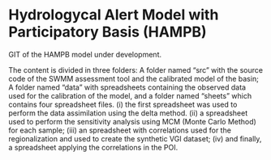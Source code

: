 # Hydrologycal Alert Model with Participatory Basis (HAMPB)

GIT of the HAMPB model under development.

The content is divided in three folders: 
A folder named “src” with the source code of the SWMM assessment tool and the calibrated model of the basin; A folder named “data” with spreadsheets containing the observed data used for the calibration of the model, and a folder named “sheets” which contains four spreadsheet files. 
(i) the first spreadsheet was used to perform the data assimilation using the delta method. (ii) a spreadsheet used to perform the sensitivity analysis using MCM (Monte Carlo Method) for each sample; (iii) an spreadsheet with correlations used for the regionalization and used to create the synthetic VGI dataset; (iv) and finally, a spreadsheet applying the correlations in the POI. 
